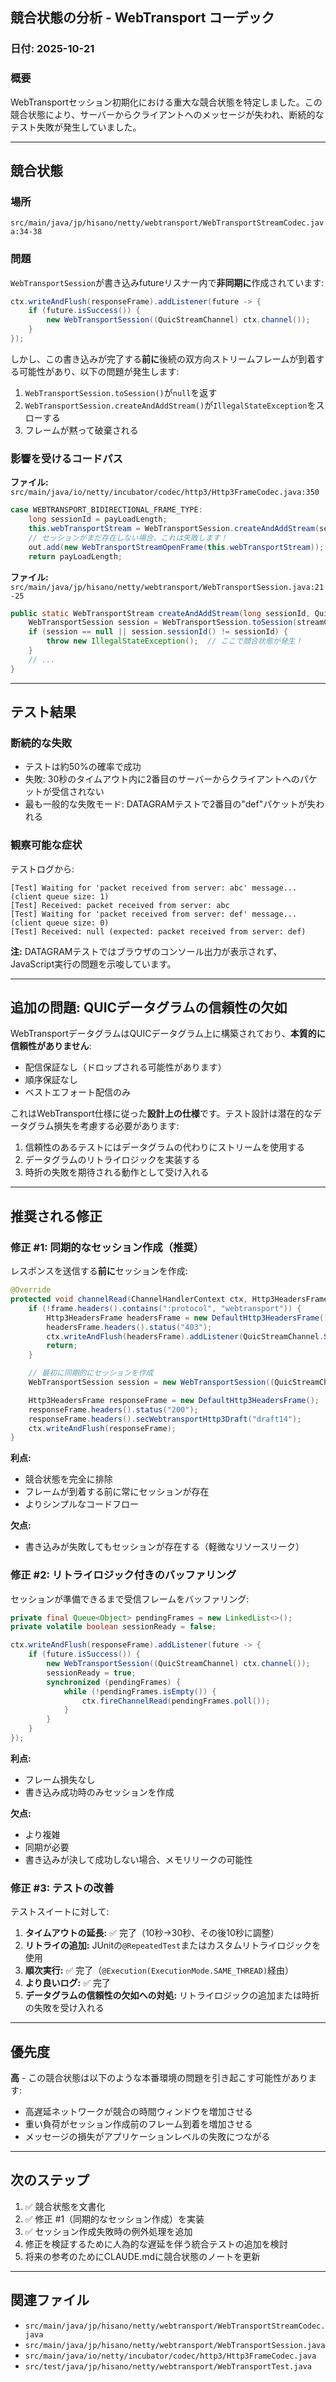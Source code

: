 ## 競合状態の分析 - WebTransport コーデック

### 日付: 2025-10-21

### 概要

WebTransportセッション初期化における重大な競合状態を特定しました。この競合状態により、サーバーからクライアントへのメッセージが失われ、断続的なテスト失敗が発生していました。

---

## 競合状態

### 場所

`src/main/java/jp/hisano/netty/webtransport/WebTransportStreamCodec.java:34-38`

### 問題

`WebTransportSession`が書き込みfutureリスナー内で**非同期に**作成されています:

```java
ctx.writeAndFlush(responseFrame).addListener(future -> {
    if (future.isSuccess()) {
        new WebTransportSession((QuicStreamChannel) ctx.channel());
    }
});
```

しかし、この書き込みが完了する**前に**後続の双方向ストリームフレームが到着する可能性があり、以下の問題が発生します:

1. `WebTransportSession.toSession()`が`null`を返す
2. `WebTransportSession.createAndAddStream()`が`IllegalStateException`をスローする
3. フレームが黙って破棄される

### 影響を受けるコードパス

**ファイル:** `src/main/java/io/netty/incubator/codec/http3/Http3FrameCodec.java:350`

```java
case WEBTRANSPORT_BIDIRECTIONAL_FRAME_TYPE:
    long sessionId = payLoadLength;
    this.webTransportStream = WebTransportSession.createAndAddStream(sessionId, ((QuicStreamChannel) ctx.channel()));
    // セッションがまだ存在しない場合、これは失敗します！
    out.add(new WebTransportStreamOpenFrame(this.webTransportStream));
    return payLoadLength;
```

**ファイル:** `src/main/java/jp/hisano/netty/webtransport/WebTransportSession.java:21-25`

```java
public static WebTransportStream createAndAddStream(long sessionId, QuicStreamChannel streamChannel) {
    WebTransportSession session = WebTransportSession.toSession(streamChannel);
    if (session == null || session.sessionId() != sessionId) {
        throw new IllegalStateException();  // ここで競合状態が発生！
    }
    // ...
}
```

---

## テスト結果

### 断続的な失敗

- テストは約50%の確率で成功
- 失敗: 30秒のタイムアウト内に2番目のサーバーからクライアントへのパケットが受信されない
- 最も一般的な失敗モード: DATAGRAMテストで2番目の"def"パケットが失われる

### 観察可能な症状

テストログから:

```
[Test] Waiting for 'packet received from server: abc' message... (client queue size: 1)
[Test] Received: packet received from server: abc
[Test] Waiting for 'packet received from server: def' message... (client queue size: 0)
[Test] Received: null (expected: packet received from server: def)
```

**注:** DATAGRAMテストではブラウザのコンソール出力が表示されず、JavaScript実行の問題を示唆しています。

---

## 追加の問題: QUICデータグラムの信頼性の欠如

WebTransportデータグラムはQUICデータグラム上に構築されており、**本質的に信頼性がありません**:

- 配信保証なし（ドロップされる可能性があります）
- 順序保証なし
- ベストエフォート配信のみ

これはWebTransport仕様に従った**設計上の仕様**です。テスト設計は潜在的なデータグラム損失を考慮する必要があります:

1. 信頼性のあるテストにはデータグラムの代わりにストリームを使用する
2. データグラムのリトライロジックを実装する
3. 時折の失敗を期待される動作として受け入れる

---

## 推奨される修正

### 修正 #1: 同期的なセッション作成（推奨）

レスポンスを送信する**前に**セッションを作成:

```java
@Override
protected void channelRead(ChannelHandlerContext ctx, Http3HeadersFrame frame) throws Exception {
    if (!frame.headers().contains(":protocol", "webtransport")) {
        Http3HeadersFrame headersFrame = new DefaultHttp3HeadersFrame();
        headersFrame.headers().status("403");
        ctx.writeAndFlush(headersFrame).addListener(QuicStreamChannel.SHUTDOWN_OUTPUT);
        return;
    }

    // 最初に同期的にセッションを作成
    WebTransportSession session = new WebTransportSession((QuicStreamChannel) ctx.channel());

    Http3HeadersFrame responseFrame = new DefaultHttp3HeadersFrame();
    responseFrame.headers().status("200");
    responseFrame.headers().secWebtransportHttp3Draft("draft14");
    ctx.writeAndFlush(responseFrame);
}
```

**利点:**

- 競合状態を完全に排除
- フレームが到着する前に常にセッションが存在
- よりシンプルなコードフロー

**欠点:**

- 書き込みが失敗してもセッションが存在する（軽微なリソースリーク）

### 修正 #2: リトライロジック付きのバッファリング

セッションが準備できるまで受信フレームをバッファリング:

```java
private final Queue<Object> pendingFrames = new LinkedList<>();
private volatile boolean sessionReady = false;

ctx.writeAndFlush(responseFrame).addListener(future -> {
    if (future.isSuccess()) {
        new WebTransportSession((QuicStreamChannel) ctx.channel());
        sessionReady = true;
        synchronized (pendingFrames) {
            while (!pendingFrames.isEmpty()) {
                ctx.fireChannelRead(pendingFrames.poll());
            }
        }
    }
});
```

**利点:**

- フレーム損失なし
- 書き込み成功時のみセッションを作成

**欠点:**

- より複雑
- 同期が必要
- 書き込みが決して成功しない場合、メモリリークの可能性

### 修正 #3: テストの改善

テストスイートに対して:

1. **タイムアウトの延長:** ✅ 完了（10秒→30秒、その後10秒に調整）
2. **リトライの追加:** JUnitの`@RepeatedTest`またはカスタムリトライロジックを使用
3. **順次実行:** ✅ 完了（`@Execution(ExecutionMode.SAME_THREAD)`経由）
4. **より良いログ:** ✅ 完了
5. **データグラムの信頼性の欠如への対処:** リトライロジックの追加または時折の失敗を受け入れる

---

## 優先度

**高** - この競合状態は以下のような本番環境の問題を引き起こす可能性があります:

- 高遅延ネットワークが競合の時間ウィンドウを増加させる
- 重い負荷がセッション作成前のフレーム到着を増加させる
- メッセージの損失がアプリケーションレベルの失敗につながる

---

## 次のステップ

1. ✅ 競合状態を文書化
2. ✅ 修正 #1（同期的なセッション作成）を実装
3. ✅ セッション作成失敗時の例外処理を追加
4. 修正を検証するために人為的な遅延を伴う統合テストの追加を検討
5. 将来の参考のためにCLAUDE.mdに競合状態のノートを更新

---

## 関連ファイル

- `src/main/java/jp/hisano/netty/webtransport/WebTransportStreamCodec.java`
- `src/main/java/jp/hisano/netty/webtransport/WebTransportSession.java`
- `src/main/java/io/netty/incubator/codec/http3/Http3FrameCodec.java`
- `src/test/java/jp/hisano/netty/webtransport/WebTransportTest.java`
